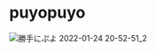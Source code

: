 # puyopuyo
![勝手にぷよ 2022-01-24 20-52-51_2](https://user-images.githubusercontent.com/28826492/150789795-23cbc933-f857-449a-8d8e-f94479f32f92.gif)
